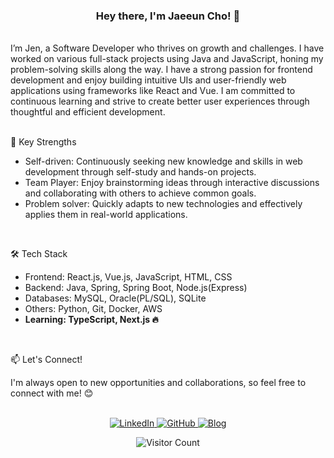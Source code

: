 <div align="center">
  <h3>Hey there, I'm Jaeeun Cho! 👋</h3>
</div>
<br>

<div>
  I’m Jen, a Software Developer who thrives on growth and challenges.
  I have worked on various full-stack projects using Java and JavaScript, honing my problem-solving skills along the way. I have a strong passion for frontend development and enjoy building intuitive UIs and user-friendly web applications using frameworks like React and Vue. I am committed to continuous learning and strive to create better user experiences through thoughtful and efficient development.
</div>
<br>

<div>
  <p>🚀 Key Strengths</p>
  <ul>
    <li>
      Self-driven: Continuously seeking new knowledge and skills in web development through self-study and hands-on projects.
    </li>
    <li>  
      Team Player: Enjoy brainstorming ideas through interactive discussions and collaborating with others to achieve common goals.
    </li>
    <li>
      Problem solver: Quickly adapts to new technologies and effectively applies them in real-world applications.
    </li>
  </ul>
</div>
<br>

<div>
  <p>🛠 Tech Stack</p>
  <ul>
    <li>
      Frontend: React.js, Vue.js, JavaScript, HTML, CSS
    </li>
    <li>  
      Backend: Java, Spring, Spring Boot, Node.js(Express)
    </li>
    <li>
      Databases: MySQL, Oracle(PL/SQL), SQLite
    </li>
    <li>
      Others: Python, Git, Docker, AWS
    </li>
    <li>
      <b>Learning: TypeScript, Next.js 🔥 </b>
    </li>
  </ul>
</div>
<br>

<div>
  <p>📫 Let's Connect!</p>
  I'm always open to new opportunities and collaborations, so feel free to connect with me! 😊
</div>
<br>

<div align="center">
  <p>
    <a href="https://www.linkedin.com/in/jaeeuncho" target="_blank" rel="noopener noreferrer" title="LinkedIn">
      <img src="https://img.shields.io/badge/LinkedIn-0077B5?style=flat&logo=linkedin&logoColor=white" alt="LinkedIn"/>
    </a>
    <a href="https://github.com/iamjaeeuncho" target="_blank" rel="noopener noreferrer" title="GitHub">
      <img src="https://img.shields.io/badge/GitHub-181717?style=flat&logoColor=white" alt="GitHub"/>
    </a>
    <a href="https://iamjaeeuncho.github.io" target="_blank" rel="noopener noreferrer" title="Website">
      <img src="https://img.shields.io/badge/Website-FFA500?style=flat&logoColor=white" alt="Blog"/>
    </a>
  </p>
  <p>
    <img src="https://komarev.com/ghpvc/?username=iamjaeeuncho" alt="Visitor Count" />
  </p>
</div>
